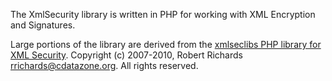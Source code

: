 The XmlSecurity library is written in PHP for working with XML Encryption and
Signatures.

Large portions of the library are derived from the [xmlseclibs PHP library for
XML Security][1]. Copyright (c) 2007-2010, Robert Richards
<rrichards@cdatazone.org>. All rights reserved.

[1]: http://code.google.com/p/xmlseclibs/
